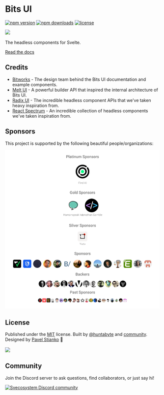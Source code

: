 # Bits UI

<!-- automd:badges license name="bits-ui" color="pink" github="huntabyte/bits-ui" -->

[![npm version](https://flat.badgen.net/npm/v/bits-ui?color=pink)](https://npmjs.com/package/bits-ui)
[![npm downloads](https://flat.badgen.net/npm/dm/bits-ui?color=pink)](https://npmjs.com/package/bits-ui)
[![license](https://flat.badgen.net/github/license/huntabyte/bits-ui?color=pink)](https://github.com/huntabyte/bits-ui/blob/main/LICENSE)

<!-- /automd -->

[![](https://dcbadge.vercel.app/api/server/fdXy3Sk8Gq?style=flat)](https://discord.gg/fdXy3Sk8Gq)

The headless components for Svelte.

[Read the docs](https://bits-ui.com)

## Credits

-   [Bitworks](https://bitworks.cz) - The design team behind the Bits UI documentation and example components.
-   [Melt UI](https://melt-ui.com) - A powerful builder API that inspired the internal architecture of Bits UI.
-   [Radix UI](https://radix-ui.com) - The incredible headless component APIs that we've taken heavy inspiration from.
-   [React Spectrum](https://react-spectrum.adobe.com) - An incredible collection of headless components we've taken inspiration from.

## Sponsors

This project is supported by the following beautiful people/organizations:

<p align="center">
  <a href="https://github.com/sponsors/huntabyte">
    <img src='https://github.com/huntabyte/static/blob/main/sponsors.svg?raw=true' alt="Logos from Sponsors" />
  </a>
</p>

## License

<!-- automd:contributors license=MIT author="huntabyte" github="huntabyte/bits-ui" -->

Published under the [MIT](https://github.com/huntabyte/bits-ui/blob/main/LICENSE) license.
Built by [@huntabyte](https://github.com/huntabyte) and [community](https://github.com/huntabyte/bits-ui/graphs/contributors). Designed by [Pavel Stianko](https://x.com/pavel_stianko) 💛
<br><br>
<a href="https://github.com/huntabyte/bits-ui/graphs/contributors">
<img src="https://contrib.rocks/image?repo=huntabyte/bits-ui" />
</a>

<!-- /automd -->

## Community

Join the Discord server to ask questions, find collaborators, or just say hi!

<a href="https://discord.gg/fdXy3Sk8Gq" alt="Svecosystem Discord community">
<picture>
  <source media="(prefers-color-scheme: dark)" srcset="https://invidget.switchblade.xyz/fdXy3Sk8Gq">
  <img alt="Svecosystem Discord community" src="https://invidget.switchblade.xyz/fdXy3Sk8Gq?theme=light">
</picture>
</a>
